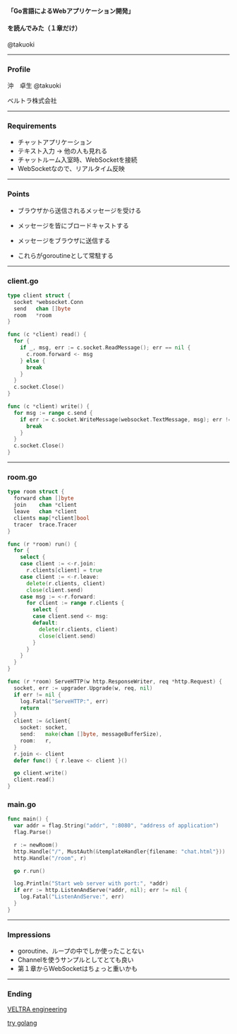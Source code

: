 #### 「Go言語によるWebアプリケーション開発」
#### を読んでみた（１章だけ）

@takuoki

---

### Profile

沖　卓生
@takuoki

ベルトラ株式会社

---

### Requirements

* チャットアプリケーション
* テキスト入力 → 他の人も見れる
* チャットルーム入室時、WebSocketを接続
* WebSocketなので、リアルタイム反映

---

### Points

* ブラウザから送信されるメッセージを受ける
* メッセージを皆にブロードキャストする
* メッセージをブラウザに送信する

* これらがgoroutineとして常駐する

---

### client.go

```go
type client struct {
  socket *websocket.Conn
  send   chan []byte
  room   *room
}

func (c *client) read() {
  for {
    if _, msg, err := c.socket.ReadMessage(); err == nil {
      c.room.forward <- msg
    } else {
      break
    }
  }
  c.socket.Close()
}

func (c *client) write() {
  for msg := range c.send {
    if err := c.socket.WriteMessage(websocket.TextMessage, msg); err != nil {
      break
    }
  }
  c.socket.Close()
}
```

---

### room.go

```go
type room struct {
  forward chan []byte
  join    chan *client
  leave   chan *client
  clients map[*client]bool
  tracer  trace.Tracer
}

func (r *room) run() {
  for {
    select {
    case client := <-r.join:
      r.clients[client] = true
    case client := <-r.leave:
      delete(r.clients, client)
      close(client.send)
    case msg := <-r.forward:
      for client := range r.clients {
        select {
        case client.send <- msg:
        default:
          delete(r.clients, client)
          close(client.send)
        }
      }
    }
  }
}

func (r *room) ServeHTTP(w http.ResponseWriter, req *http.Request) {
  socket, err := upgrader.Upgrade(w, req, nil)
  if err != nil {
    log.Fatal("ServeHTTP:", err)
    return
  }
  client := &client{
    socket: socket,
    send:   make(chan []byte, messageBufferSize),
    room:   r,
  }
  r.join <- client
  defer func() { r.leave <- client }()

  go client.write()
  client.read()
}
```

### main.go

```go
func main() {
  var addr = flag.String("addr", ":8080", "address of application")
  flag.Parse()

  r := newRoom()
  http.Handle("/", MustAuth(&templateHandler{filename: "chat.html"}))
  http.Handle("/room", r)

  go r.run()

  log.Println("Start web server with port:", *addr)
  if err := http.ListenAndServe(*addr, nil); err != nil {
    log.Fatal("ListenAndServe:", err)
  }
}
```

---

### Impressions

* goroutine、ループの中でしか使ったことない
* Channelを使うサンプルとしてとても良い
* 第１章からWebSocketはちょっと重いかも

---

### Ending

[VELTRA engineering](https://medium.com/veltra-engineering)

[try golang](https://medium.com/veltra-engineering/try-golang/home)
